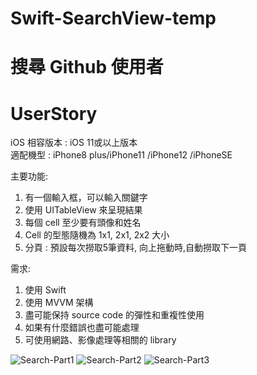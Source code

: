 # Swift-SearchView-temp
# 搜尋 Github 使用者
# UserStory

iOS 相容版本 : iOS 11或以上版本 <br />
適配機型 : iPhone8 plus/iPhone11 /iPhone12 /iPhoneSE

主要功能:

1. 有一個輸入框，可以輸入關鍵字<br />
2. 使用 UITableView 來呈現結果<br />
3. 每個 cell 至少要有頭像和姓名<br />
4. Cell 的型態隨機為 1x1, 2x1, 2x2 大小<br />
5. 分頁  :  預設每次撈取5筆資料, 向上拖動時,自動撈取下一頁<br />

需求:

1. 使用 Swift<br />
2. 使用 MVVM 架構<br />
3. 盡可能保持 source code 的彈性和重複性使用<br />
4. 如果有什麼錯誤也盡可能處理<br />
5. 可使用網路、影像處理等相關的 library<br />

![Search-Part1](https://user-images.githubusercontent.com/8057425/111521012-9eda9700-8793-11eb-8a3a-f585a3933f81.gif)
![Search-Part2](https://user-images.githubusercontent.com/8057425/111521041-a69a3b80-8793-11eb-806e-d4a9f30d4f38.gif)
![Search-Part3](https://user-images.githubusercontent.com/8057425/111521063-ab5eef80-8793-11eb-998b-23f9fcc7360a.gif)

